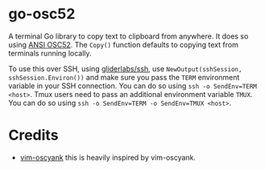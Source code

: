 
# go-osc52

A terminal Go library to copy text to clipboard from anywhere. It does so using [ANSI OSC52](https://invisible-island.net/xterm/ctlseqs/ctlseqs.html#h3-Operating-System-Commands). The `Copy()` function defaults to copying text from terminals running locally.

To use this over SSH, using [gliderlabs/ssh](https://github.com/gliderlabs/ssh), use `NewOutput(sshSession, sshSession.Environ())` and make sure you pass the `TERM` environment variable in your SSH connection. You can do so using `ssh -o SendEnv=TERM <host>`. Tmux users need to pass an additional environment variable `TMUX`. You can do so using `ssh -o SendEnv=TERM -o SendEnv=TMUX <host>`.

# Credits

* [vim-oscyank](https://github.com/ojroques/vim-oscyank) this is heavily inspired by vim-oscyank.